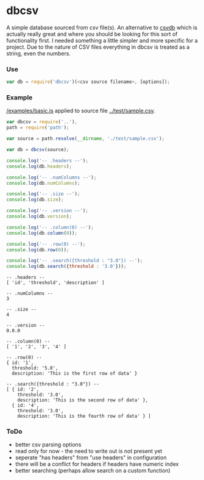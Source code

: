 dbcsv
=====

A simple database sourced from csv file(s). An alternative to [csvdb](https://www.npmjs.org/package/csvdb) which is actually really great and where you should be looking for this sort of functionality first. I needed something a little simpler and more specific for a project. Due to the nature of CSV files everything in dbcsv is treated as a string, even the numbers.


### Use

```javascript
var db = require('dbcsv')(<csv source filename>, [options]);
```


### Example

[/examples/basic.js](examples/basic.js) applied to source file [../test/sample.csv](test/sample.csv).

```javascript
var dbcsv = require('..'),
path = require('path');

var source = path.resolve(__dirname, './test/sample.csv');

var db = dbcsv(source);

console.log('-- .headers --');
console.log(db.headers);

console.log('-- .numColumns --');
console.log(db.numColumns);

console.log('-- .size --');
console.log(db.size);

console.log('-- .version --');
console.log(db.version);

console.log('-- .column(0) --');
console.log(db.column(0));

console.log('-- .row(0) --');
console.log(db.row(0));

console.log('-- .search({threshold : "3.0"}) --');
console.log(db.search({threshold : '3.0'}));
```

```text
-- .headers --
[ 'id', 'threshold', 'description' ]

-- .numColumns --
3

-- .size --
4

-- .version --
0.0.0

-- .column(0) --
[ '1', '2', '3', '4' ]

-- .row(0) --
{ id: '1',
  threshold: '5.0',
  description: 'This is the first row of data' }

-- .search({threshold : "3.0"}) --
[ { id: '2',
    threshold: '3.0',
    description: 'This is the second row of data' },
  { id: '4',
    threshold: '3.0',
    description: 'This is the fourth row of data' } ]
```

### ToDo

* better csv parsing options
* read only for now - the need to write out is not present yet
* seperate "has headers" from "use headers" in configuration
* there will be a conflict for headers if headers have numeric index 
* better searching (perhaps allow search on a custom function)

